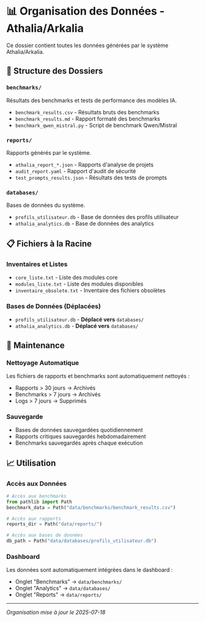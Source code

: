 # 📊 Organisation des Données - Athalia/Arkalia

Ce dossier contient toutes les données générées par le système Athalia/Arkalia.

## 📁 Structure des Dossiers

### `benchmarks/`
Résultats des benchmarks et tests de performance des modèles IA.
- `benchmark_results.csv` - Résultats bruts des benchmarks
- `benchmark_results.md` - Rapport formaté des benchmarks
- `benchmark_qwen_mistral.py` - Script de benchmark Qwen/Mistral

### `reports/`
Rapports générés par le système.
- `athalia_report_*.json` - Rapports d'analyse de projets
- `audit_report.yaml` - Rapport d'audit de sécurité
- `test_prompts_results.json` - Résultats des tests de prompts

### `databases/`
Bases de données du système.
- `profils_utilisateur.db` - Base de données des profils utilisateur
- `athalia_analytics.db` - Base de données des analytics

## 📋 Fichiers à la Racine

### Inventaires et Listes
- `core_liste.txt` - Liste des modules core
- `modules_liste.txt` - Liste des modules disponibles
- `inventaire_obsolete.txt` - Inventaire des fichiers obsolètes

### Bases de Données (Déplacées)
- `profils_utilisateur.db` - **Déplacé vers** `databases/`
- `athalia_analytics.db` - **Déplacé vers** `databases/`

## 🔄 Maintenance

### Nettoyage Automatique
Les fichiers de rapports et benchmarks sont automatiquement nettoyés :
- Rapports > 30 jours → Archivés
- Benchmarks > 7 jours → Archivés
- Logs > 7 jours → Supprimés

### Sauvegarde
- Bases de données sauvegardées quotidiennement
- Rapports critiques sauvegardés hebdomadairement
- Benchmarks sauvegardés après chaque exécution

## 📈 Utilisation

### Accès aux Données
```python
# Accès aux benchmarks
from pathlib import Path
benchmark_data = Path("data/benchmarks/benchmark_results.csv")

# Accès aux rapports
reports_dir = Path("data/reports/")

# Accès aux bases de données
db_path = Path("data/databases/profils_utilisateur.db")
```

### Dashboard
Les données sont automatiquement intégrées dans le dashboard :
- Onglet "Benchmarks" → `data/benchmarks/`
- Onglet "Analytics" → `data/databases/`
- Onglet "Reports" → `data/reports/`

---

*Organisation mise à jour le 2025-07-18* 